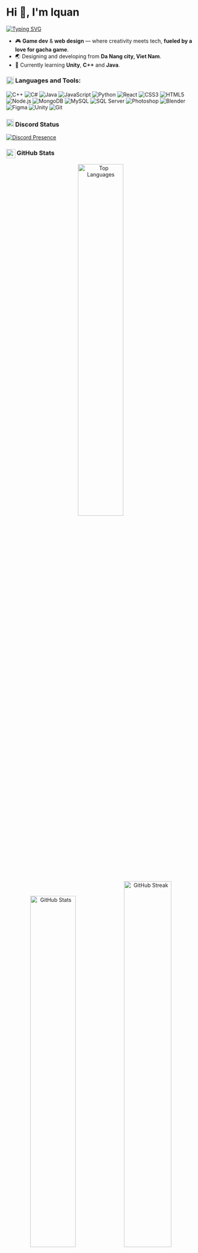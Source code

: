 <div>
  <h1>Hi 👋, I'm Iquan</h1>
  <a href="https://git.io/typing-svg">
    <img src="https://readme-typing-svg.demolab.com?font=Fira+Code&pause=1000&width=435&lines=A+developer%2C+always+learning.;Professional+Gacha+Gamer+%F0%9F%8E%B2" alt="Typing SVG" />
  </a>
</div>

<!-- About Me -->

- 🎮 **Game dev** & **web design** — where creativity meets tech, **fueled by a love for gacha game**.
- 🌏 Designing and developing from **Da Nang city, Viet Nam**.
- 📖 Currently learning **Unity**, **C++** and **Java**.

<h3 align="left"> <img src="https://user-images.githubusercontent.com/74038190/212284087-bbe7e430-757e-4901-90bf-4cd2ce3e1852.gif" width="20" height="20" style="vertical-align: middle; margin-bottom: 2px;" /> Languages and Tools:</h3>
<p align="left">
  <img src="https://img.shields.io/badge/C++-00CED1?style=for-the-badge&logo=c%2B%2B&logoColor=white" alt="C++"/>
  <img src="https://img.shields.io/badge/C%23-20B2AA?style=for-the-badge&logo=c-sharp&logoColor=white" alt="C#"/>
  <img src="https://img.shields.io/badge/Java-40E0D0?style=for-the-badge&logo=openjdk&logoColor=white" alt="Java"/>
  <img src="https://img.shields.io/badge/JavaScript-48D1CC?style=for-the-badge&logo=javascript&logoColor=white" alt="JavaScript"/>
  <img src="https://img.shields.io/badge/Python-5F9EA0?style=for-the-badge&logo=python&logoColor=white" alt="Python"/>
  <img src="https://img.shields.io/badge/React-00BFFF?style=for-the-badge&logo=react&logoColor=white" alt="React"/>
  <img src="https://img.shields.io/badge/CSS3-66CDAA?style=for-the-badge&logo=css3&logoColor=white" alt="CSS3"/>
  <img src="https://img.shields.io/badge/HTML5-7FFFD4?style=for-the-badge&logo=html5&logoColor=white" alt="HTML5"/>
  <img src="https://img.shields.io/badge/Node.js-008B8B?style=for-the-badge&logo=node.js&logoColor=white" alt="Node.js"/>
  <img src="https://img.shields.io/badge/MongoDB-2E8B57?style=for-the-badge&logo=mongodb&logoColor=white" alt="MongoDB"/>
  <img src="https://img.shields.io/badge/MySQL-4682B4?style=for-the-badge&logo=mysql&logoColor=white" alt="MySQL"/>
  <img src="https://img.shields.io/badge/SQL_Server-1E90FF?style=for-the-badge&logo=microsoftsqlserver&logoColor=white" alt="SQL Server"/>
  <img src="https://img.shields.io/badge/Photoshop-00CED1?style=for-the-badge&logo=adobe-photoshop&logoColor=white" alt="Photoshop"/>
  <img src="https://img.shields.io/badge/Blender-20B2AA?style=for-the-badge&logo=blender&logoColor=white" alt="Blender"/>
  <img src="https://img.shields.io/badge/Figma-40E0D0?style=for-the-badge&logo=figma&logoColor=white" alt="Figma"/>
  <img src="https://img.shields.io/badge/Unity-5F9EA0?style=for-the-badge&logo=unity&logoColor=white" alt="Unity"/>
  <img src="https://img.shields.io/badge/Git-00BFFF?style=for-the-badge&logo=git&logoColor=white" alt="Git"/>
</p>


<h3><img src="https://cdn.simpleicons.org/discord/5865F2" width="20" height="20" alt="Discord"/>
Discord Status<t width="20" height="20" style="vertical-align: middle; margin-bottom: 2px;" /></h3>

[![Discord Presence](https://lanyard.cnrad.dev/api/809322893942849587)](https://discord.com/users/809322893942849587)


<h3><img src="https://media.giphy.com/media/iY8CRBdQXODJSCERIr/giphy.gif" width="24px" style="vertical-align: middle;"/> GitHub Stats<t width="20" height="20" style="vertical-align: middle; margin-bottom: 2px;" /></h3>

</div>
  <div align="center">
  <img width="49%" src="https://github-readme-stats.vercel.app/api/top-langs/?username=lquan-tech&layout=compact&theme=radical&hide_border=true&bg_color=1a1b27&title_color=00FFFF&text_color=c9d1d9&langs_count=8&cache_seconds=1800" alt="Top Languages" />
<div align="center">
  </div>
  <img width="49%" src="https://github-readme-stats.vercel.app/api?username=lquan-tech&show_icons=true&theme=radical&hide_border=true&bg_color=1a1b27&title_color=00FFFF&icon_color=00FFFF&text_color=c9d1d9&include_all_commits=true&count_private=true&cache_seconds=1800" alt="GitHub Stats" />
  <img width="50%" src="https://github-readme-streak-stats.herokuapp.com/?user=lquan-tech&theme=radical&hide_border=true&background=1a1b27&ring=00FFFF&fire=00FFFF&currStreakLabel=00FFFF&sideNums=c9d1d9&currStreakNum=c9d1d9&sideLabels=c9d1d9&cache_seconds=1800" alt="GitHub Streak" />
</div>

<div align="center">
  <img width="92%" src="https://github-readme-activity-graph.vercel.app/graph?username=lquan-tech&theme=tokyo-night&hide_border=true&bg_color=1a1b27&color=00FFFF&line=00FFFF&point=00FFFF&cache_seconds=1800" alt="Contribution Graph" />
</div>

</div>
